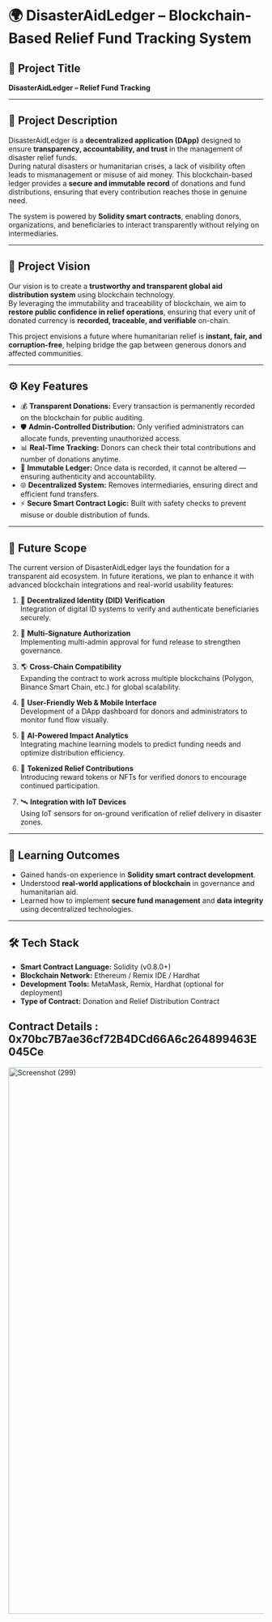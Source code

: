 # 🌍 DisasterAidLedger – Blockchain-Based Relief Fund Tracking System

## 🧩 Project Title
**DisasterAidLedger – Relief Fund Tracking**

---

## 🧾 Project Description
DisasterAidLedger is a **decentralized application (DApp)** designed to ensure **transparency, accountability, and trust** in the management of disaster relief funds.  
During natural disasters or humanitarian crises, a lack of visibility often leads to mismanagement or misuse of aid money. This blockchain-based ledger provides a **secure and immutable record** of donations and fund distributions, ensuring that every contribution reaches those in genuine need.

The system is powered by **Solidity smart contracts**, enabling donors, organizations, and beneficiaries to interact transparently without relying on intermediaries.

---

## 🎯 Project Vision
Our vision is to create a **trustworthy and transparent global aid distribution system** using blockchain technology.  
By leveraging the immutability and traceability of blockchain, we aim to **restore public confidence in relief operations**, ensuring that every unit of donated currency is **recorded, traceable, and verifiable** on-chain.

This project envisions a future where humanitarian relief is **instant, fair, and corruption-free**, helping bridge the gap between generous donors and affected communities.

---

## ⚙️ Key Features
- 💰 **Transparent Donations:** Every transaction is permanently recorded on the blockchain for public auditing.  
- 🛡️ **Admin-Controlled Distribution:** Only verified administrators can allocate funds, preventing unauthorized access.  
- 📊 **Real-Time Tracking:** Donors can check their total contributions and number of donations anytime.  
- 🔐 **Immutable Ledger:** Once data is recorded, it cannot be altered — ensuring authenticity and accountability.  
- 🌐 **Decentralized System:** Removes intermediaries, ensuring direct and efficient fund transfers.  
- ⚡ **Secure Smart Contract Logic:** Built with safety checks to prevent misuse or double distribution of funds.  

---

## 🚀 Future Scope
The current version of DisasterAidLedger lays the foundation for a transparent aid ecosystem. In future iterations, we plan to enhance it with advanced blockchain integrations and real-world usability features:

1. 🧾 **Decentralized Identity (DID) Verification**  
   Integration of digital ID systems to verify and authenticate beneficiaries securely.

2. 💸 **Multi-Signature Authorization**  
   Implementing multi-admin approval for fund release to strengthen governance.

3. 🌎 **Cross-Chain Compatibility**  
   Expanding the contract to work across multiple blockchains (Polygon, Binance Smart Chain, etc.) for global scalability.

4. 📱 **User-Friendly Web & Mobile Interface**  
   Development of a DApp dashboard for donors and administrators to monitor fund flow visually.

5. 🧮 **AI-Powered Impact Analytics**  
   Integrating machine learning models to predict funding needs and optimize distribution efficiency.

6. 🏦 **Tokenized Relief Contributions**  
   Introducing reward tokens or NFTs for verified donors to encourage continued participation.

7. 🛰️ **Integration with IoT Devices**  
   Using IoT sensors for on-ground verification of relief delivery in disaster zones.

---

## 🧠 Learning Outcomes
- Gained hands-on experience in **Solidity smart contract development**.  
- Understood **real-world applications of blockchain** in governance and humanitarian aid.  
- Learned how to implement **secure fund management** and **data integrity** using decentralized technologies.

---

## 🛠️ Tech Stack
- **Smart Contract Language:** Solidity (v0.8.0+)  
- **Blockchain Network:** Ethereum / Remix IDE / Hardhat  
- **Development Tools:** MetaMask, Remix, Hardhat (optional for deployment)  
- **Type of Contract:** Donation and Relief Distribution Contract  



## Contract Details : 0x70bc7B7ae36cf72B4DCd66A6c264899463E045Ce
<img width="1920" height="1080" alt="Screenshot (299)" src="https://github.com/user-attachments/assets/752541a3-8ffd-44ed-bbc3-efa80f3b237b" />


